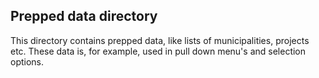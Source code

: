 Prepped data directory
-----------------

This directory contains prepped data, like lists of municipalities,
projects etc. These data is, for example, used in pull down menu's and
selection options.

